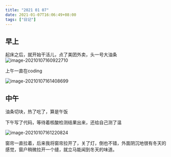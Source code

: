 ```yaml
---
title: "2021 01 07"
date: 2021-01-07T16:06:49+08:00
tags: ["日记"]
---
```


## 早上

起床之后，就开始干活儿，点了美团外卖，头一号大油条![image-20210107160922710](https://i.loli.net/2021/01/07/yHkBPt48dhVxFnw.png)

上午一直在coding

![image-20210107161408699](https://i.loli.net/2021/01/07/WoKsa6NRYVPJXFn.png)

## 中午

油条切块，热了吃了，算是午饭

下午写了代码，等待着核酸检测结果出来，还给自己测了温

![image-20210107161220824](https://i.loli.net/2021/01/07/ZDLIlkaOUHSAYip.png)

窗帘一直拉着，后来我将窗帘拉开了，关了灯，倒也不错，外面阴沉地很有冬天的感觉，窗户稍微拉开一个缝，就立马能闻到冬天的味道。